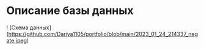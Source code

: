 # Описание базы данных

! [Схема данных] (https://github.com/Dariya1105/portfolio/blob/main/2023_01_24_214337_negate.jpeg)